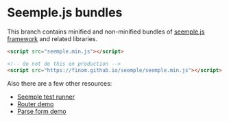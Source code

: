 # Seemple.js bundles

This branch contains minified and non-minified bundles of [seemple.js framework](https://github.com/finom/seemple) and related libraries.

```html
<script src="seemple.min.js"></script>
```

```html
<!-- do not do this on production -->
<script src="https://finom.github.io/seemple/seemple.min.js"></script>
```

Also there are a few other resources:
- [Seemple test runner](https://finom.github.io/seemple/test/SpecRunner.html)
- [Router demo](https://finom.github.io/seemple/router-demo.html)
- [Parse form demo](https://finom.github.io/seemple/parse-form-demo.html)
